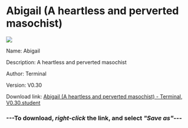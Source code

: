 # Abigail (A heartless and perverted masochist)

<img src = "https://raw.githubusercontent.com/Arbiter1223/Daigaku-Gurashi-Custom-Students/master/Students/Files/Abigail%20(A%20heartless%20and%20perverted%20masochist).png">

Name: Abigail

Description: A heartless and perverted masochist

Author: Terminal

Version: V0.30

Download link: <a href="https://raw.githubusercontent.com/Arbiter1223/Daigaku-Gurashi-Custom-Students/master/Students/Files/Abigail%20(A%20heartless%20and%20perverted%20masochist)%20-%20Terminal%2C%20V0.30.student">Abigail (A heartless and perverted masochist) - Terminal, V0.30.student</a>

### ---**To download, _right-click_ the link, and select _"Save as"_**---
